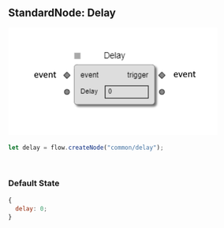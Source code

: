 ## StandardNode: Delay

<img class="zoomable" alt="Delay standard node" src="/images/standard-nodes/common/delay.png" />

<Hierarchy :extend="{name: 'Node', link: '../../api/classes/node.html'}" />
<br/>

```js
let delay = flow.createNode("common/delay");
```

<br/>

### Default State

```js
{
  delay: 0;
}
```

